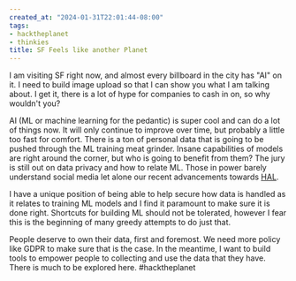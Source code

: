 ```yaml
---
created_at: "2024-01-31T22:01:44-08:00"
tags:
- hacktheplanet
- thinkies
title: SF Feels like another Planet
---
```


I am visiting SF right now, and almost every billboard in the city has "AI" on it. I need to build image upload so that I can show you what I am talking about. I get it, there is a lot of hype for companies to cash in on, so why wouldn't you?

AI (ML or machine learning for the pedantic) is super cool and can do a lot of things now. It will only continue to improve over time, but probably a little too fast for comfort. There is a ton of personal data that is going to be pushed through the ML training meat grinder. Insane capabilities of models are right around the corner, but who is going to benefit from them? The jury is still out on data privacy and how to relate ML. Those in power barely understand social media let alone our recent advancements towards [HAL](https://en.wikipedia.org/wiki/HAL_9000).

I have a unique position of being able to help secure how data is handled as it relates to training ML models and I find it paramount to make sure it is done right. Shortcuts for building ML should not be tolerated, however I fear this is the beginning of many greedy attempts to do just that.

People deserve to own their data, first and foremost. We need more policy like GDPR to make sure that is the case. In the meantime, I want to build tools to empower people to collecting and use the data that they have. There is much to be explored here. #hacktheplanet